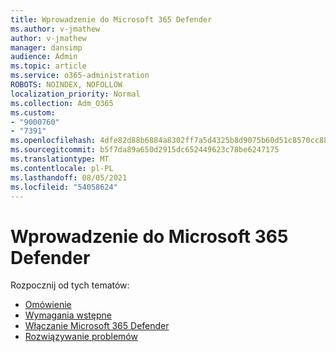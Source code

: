 ```yaml
---
title: Wprowadzenie do Microsoft 365 Defender
ms.author: v-jmathew
author: v-jmathew
manager: dansimp
audience: Admin
ms.topic: article
ms.service: o365-administration
ROBOTS: NOINDEX, NOFOLLOW
localization_priority: Normal
ms.collection: Adm_O365
ms.custom:
- "9000760"
- "7391"
ms.openlocfilehash: 4dfe82d88b6884a8302ff7a5d4325b8d9075b60d51c8570cc88470d9ee222895
ms.sourcegitcommit: b5f7da89a650d2915dc652449623c78be6247175
ms.translationtype: MT
ms.contentlocale: pl-PL
ms.lasthandoff: 08/05/2021
ms.locfileid: "54058624"
---
```

# <a name="get-started-with-microsoft-365-defender"></a>Wprowadzenie do Microsoft 365 Defender

Rozpocznij od tych tematów:

- [Omówienie](https://docs.microsoft.com/microsoft-365/security/mtp/microsoft-threat-protection)
- [Wymagania wstępne](https://docs.microsoft.com/microsoft-365/security/mtp/prerequisites)
- [Włączanie Microsoft 365 Defender](https://docs.microsoft.com/microsoft-365/security/mtp/mtp-enable)
- [Rozwiązywanie problemów](https://docs.microsoft.com/microsoft-365/security/mtp/troubleshoot)

